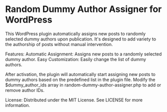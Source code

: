 # Random Dummy Author Assigner for WordPress
This WordPress plugin automatically assigns new posts to randomly selected dummy authors upon publication. It's designed to add variety to the authorship of posts without manual intervention.

Features:
Automatic Assignment: Assigns new posts to a randomly selected dummy author.
Easy Customization: Easily change the list of dummy authors.

After activation, the plugin will automatically start assigning new posts to dummy authors based on the predefined list in the plugin file. Modify the $dummy_author_ids array in random-dummy-author-assigner.php to add or remove author IDs.

License:
Distributed under the MIT License. See LICENSE for more information.
